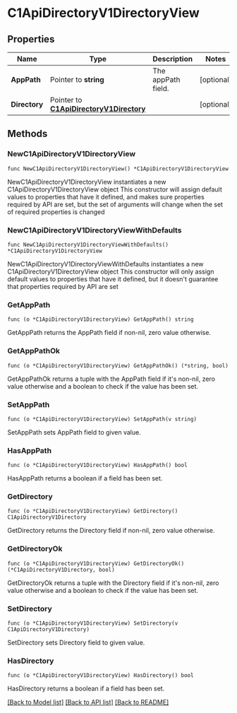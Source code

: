 # C1ApiDirectoryV1DirectoryView

## Properties

Name | Type | Description | Notes
------------ | ------------- | ------------- | -------------
**AppPath** | Pointer to **string** | The appPath field. | [optional] 
**Directory** | Pointer to [**C1ApiDirectoryV1Directory**](C1ApiDirectoryV1Directory.md) |  | [optional] 

## Methods

### NewC1ApiDirectoryV1DirectoryView

`func NewC1ApiDirectoryV1DirectoryView() *C1ApiDirectoryV1DirectoryView`

NewC1ApiDirectoryV1DirectoryView instantiates a new C1ApiDirectoryV1DirectoryView object
This constructor will assign default values to properties that have it defined,
and makes sure properties required by API are set, but the set of arguments
will change when the set of required properties is changed

### NewC1ApiDirectoryV1DirectoryViewWithDefaults

`func NewC1ApiDirectoryV1DirectoryViewWithDefaults() *C1ApiDirectoryV1DirectoryView`

NewC1ApiDirectoryV1DirectoryViewWithDefaults instantiates a new C1ApiDirectoryV1DirectoryView object
This constructor will only assign default values to properties that have it defined,
but it doesn't guarantee that properties required by API are set

### GetAppPath

`func (o *C1ApiDirectoryV1DirectoryView) GetAppPath() string`

GetAppPath returns the AppPath field if non-nil, zero value otherwise.

### GetAppPathOk

`func (o *C1ApiDirectoryV1DirectoryView) GetAppPathOk() (*string, bool)`

GetAppPathOk returns a tuple with the AppPath field if it's non-nil, zero value otherwise
and a boolean to check if the value has been set.

### SetAppPath

`func (o *C1ApiDirectoryV1DirectoryView) SetAppPath(v string)`

SetAppPath sets AppPath field to given value.

### HasAppPath

`func (o *C1ApiDirectoryV1DirectoryView) HasAppPath() bool`

HasAppPath returns a boolean if a field has been set.

### GetDirectory

`func (o *C1ApiDirectoryV1DirectoryView) GetDirectory() C1ApiDirectoryV1Directory`

GetDirectory returns the Directory field if non-nil, zero value otherwise.

### GetDirectoryOk

`func (o *C1ApiDirectoryV1DirectoryView) GetDirectoryOk() (*C1ApiDirectoryV1Directory, bool)`

GetDirectoryOk returns a tuple with the Directory field if it's non-nil, zero value otherwise
and a boolean to check if the value has been set.

### SetDirectory

`func (o *C1ApiDirectoryV1DirectoryView) SetDirectory(v C1ApiDirectoryV1Directory)`

SetDirectory sets Directory field to given value.

### HasDirectory

`func (o *C1ApiDirectoryV1DirectoryView) HasDirectory() bool`

HasDirectory returns a boolean if a field has been set.


[[Back to Model list]](../README.md#documentation-for-models) [[Back to API list]](../README.md#documentation-for-api-endpoints) [[Back to README]](../README.md)



